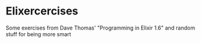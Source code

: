 # Elixercercises
Some exercises from Dave Thomas' "Programming in Elixir 1.6" and random stuff for being more smart
